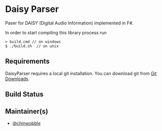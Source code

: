 <!-- [![Issue Stats](http://issuestats.com/github/fsprojects/ProjectScaffold/badge/issue)](http://issuestats.com/github/fsprojects/ProjectScaffold)
[![Issue Stats](http://issuestats.com/github/fsprojects/ProjectScaffold/badge/pr)](http://issuestats.com/github/fsprojects/ProjectScaffold) -->

# Daisy Parser

Paser for DAISY (Digital Audio Information) implemented in F#.

In order to start compiling this library process run 

    > build.cmd // on windows    
    $ ./build.sh  // on unix    

## Requirements

DaisyParser requires a local git installation. You can download git from [Git Downloads](https://git-scm.com/downloads).

## Build Status

<!-- Mono | .NET
---- | ----
[![Mono CI Build Status](https://img.shields.io/travis/fsprojects/ProjectScaffold/master.svg)](https://travis-ci.org/fsprojects/ProjectScaffold) | [![.NET Build Status](https://img.shields.io/appveyor/ci/fsgit/ProjectScaffold/master.svg)](https://ci.appveyor.com/project/fsgit/projectscaffold) -->

## Maintainer(s)

- [@chinwobble](https://github.com/chinwobble)